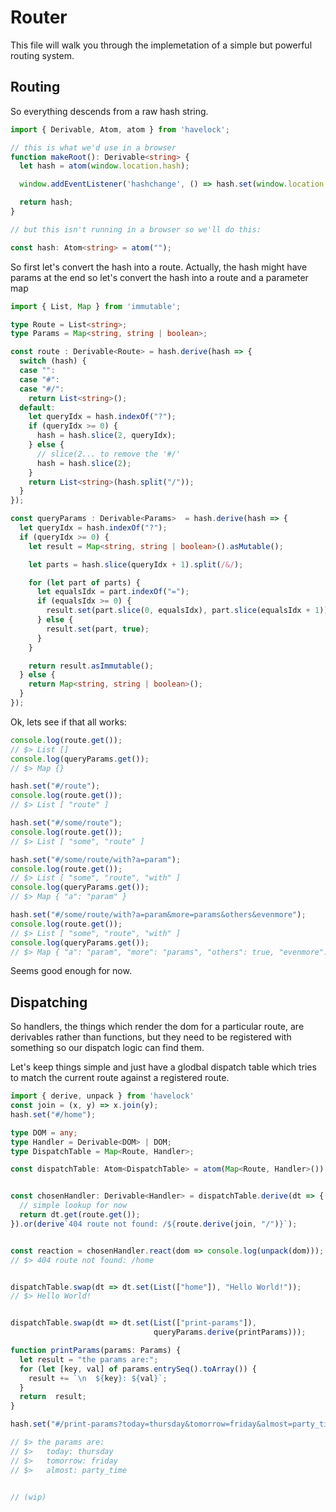 

# Router

This file will walk you through the implemetation of a simple but powerful
routing system.

## Routing

So everything descends from a raw hash string.

```typescript
import { Derivable, Atom, atom } from 'havelock';

// this is what we'd use in a browser
function makeRoot(): Derivable<string> {
  let hash = atom(window.location.hash);

  window.addEventListener('hashchange', () => hash.set(window.location.hash));

  return hash;
}

// but this isn't running in a browser so we'll do this:

const hash: Atom<string> = atom("");
```


So first let's convert the hash into a route. Actually, the hash might have params
at the end so let's convert the hash into a route and a parameter map

```typescript
import { List, Map } from 'immutable';

type Route = List<string>;
type Params = Map<string, string | boolean>;

const route : Derivable<Route> = hash.derive(hash => {
  switch (hash) {
  case "":
  case "#":
  case "#/":
    return List<string>();
  default:
    let queryIdx = hash.indexOf("?");
    if (queryIdx >= 0) {
      hash = hash.slice(2, queryIdx);
    } else {
      // slice(2... to remove the '#/'
      hash = hash.slice(2);
    }
    return List<string>(hash.split("/"));
  }
});

const queryParams : Derivable<Params>  = hash.derive(hash => {
  let queryIdx = hash.indexOf("?");
  if (queryIdx >= 0) {
    let result = Map<string, string | boolean>().asMutable();

    let parts = hash.slice(queryIdx + 1).split(/&/);

    for (let part of parts) {
      let equalsIdx = part.indexOf("=");
      if (equalsIdx >= 0) {
        result.set(part.slice(0, equalsIdx), part.slice(equalsIdx + 1));
      } else {
        result.set(part, true);
      }
    }

    return result.asImmutable();
  } else {
    return Map<string, string | boolean>();
  }
});
```


Ok, lets see if that all works:

```typescript
console.log(route.get());
// $> List []
console.log(queryParams.get());
// $> Map {}

hash.set("#/route");
console.log(route.get());
// $> List [ "route" ]

hash.set("#/some/route");
console.log(route.get());
// $> List [ "some", "route" ]

hash.set("#/some/route/with?a=param");
console.log(route.get());
// $> List [ "some", "route", "with" ]
console.log(queryParams.get());
// $> Map { "a": "param" }

hash.set("#/some/route/with?a=param&more=params&others&evenmore");
console.log(route.get());
// $> List [ "some", "route", "with" ]
console.log(queryParams.get());
// $> Map { "a": "param", "more": "params", "others": true, "evenmore": true }
```


Seems good enough for now.

## Dispatching

So handlers, the things which render the dom for a particular route, are
derivables rather than functions, but they need to be registered with something
so our dispatch logic can find them.

Let's keep things simple and just have a glodbal dispatch table which tries to
match the current route against a registered route.

```typescript
import { derive, unpack } from 'havelock'
const join = (x, y) => x.join(y);
hash.set("#/home");

type DOM = any;
type Handler = Derivable<DOM> | DOM;
type DispatchTable = Map<Route, Handler>;

const dispatchTable: Atom<DispatchTable> = atom(Map<Route, Handler>());


const chosenHandler: Derivable<Handler> = dispatchTable.derive(dt => {
  // simple lookup for now
  return dt.get(route.get());
}).or(derive`404 route not found: /${route.derive(join, "/")}`);


const reaction = chosenHandler.react(dom => console.log(unpack(dom)));
// $> 404 route not found: /home


dispatchTable.swap(dt => dt.set(List(["home"]), "Hello World!"));
// $> Hello World!


dispatchTable.swap(dt => dt.set(List(["print-params"]),
                                queryParams.derive(printParams)));

function printParams(params: Params) {
  let result = "the params are:";
  for (let [key, val] of params.entrySeq().toArray()) {
    result += `\n  ${key}: ${val}`;
  }
  return  result;
}

hash.set("#/print-params?today=thursday&tomorrow=friday&almost=party_time");

// $> the params are:
// $>   today: thursday
// $>   tomorrow: friday
// $>   almost: party_time


// (wip)
```
